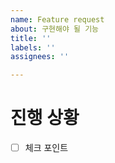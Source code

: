 ```yaml
---
name: Feature request
about: 구현해야 될 기능
title: ''
labels: ''
assignees: ''

---
```


# 진행 상황

- [ ] 체크 포인트
